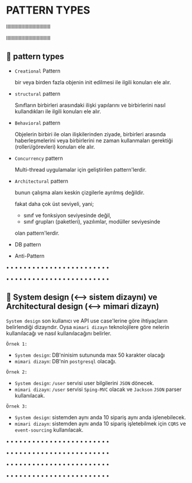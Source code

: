 
# PATTERN TYPES

IIIIIIIIIIIIIIIIIIIIIIIIIIIIIIII

IIIIIIIIIIIIIIIIIIIIIIIIIIIIIIII

## 📌 pattern types

- `Creational` Pattern

  bir veya birden fazla objenin init edilmesi ile ilgili konuları ele alır.

- `structural` pattern

  Sınıfların birbirleri arasındaki ilişki yapılarını ve birbirlerini nasıl kullandıkları ile ilgili konuları ele alır.

- `Behavioral` pattern

  Objelerin birbiri ile olan ilişkilerinden ziyade, birbirleri arasında haberleşmelerini veya birbirlerini ne zaman kullanmaları gerektiği (rolleri/görevleri) konuları ele alır.

- `Concurrency` pattern

  Multi-thread uygulamalar için geliştirilen pattern'lerdir.

- `Architectural` pattern

  bunun çalışma alanı keskin çizgilerle ayrılmış değildir.

  fakat daha çok üst seviyeli, yani;
  
  - sınıf ve fonksiyon seviyesinde değil,
  - sınıf grupları (paketleri), yazılımlar, modüller seviyesinde
  
  olan pattern'lerdir.

- DB pattern

- Anti-Pattern

• • • • • • • • • • • • • • • • • • • • • • • •

• • • • • • • • • • • • • • • • • • • • • • • •

## 📌 System design (⟷ sistem dizaynı) ve Architectural design (⟷ mimari dizayn)

`System design` son kullanıcı ve API use case'lerine göre ihtiyaçların belirlendiği dizayndır. Oysa `mimari dizayn` teknolojilere göre nelerin kullanılacağı ve nasıl kullanılacağını belirler.

`Örnek 1:`

- `System design`: DB'ninisim sutununda max 50 karakter olacağı
- `mimari dizayn`: DB'nin `postgresql` olacağı.

`Örnek 2:`

- `System design`: `/user` servisi user bilgilerini `JSON` dönecek.
- `mimari dizayn`: `/user` servisi `Sping-MVC` olacak ve `Jackson` `JSON` parser kullanılacak.

`Örnek 3:`

- `System design`: sistemden aynı anda 10 sipariş aynı anda işlenebilecek.
- `mimari dizayn`: sistemden aynı anda 10 sipariş işletebilmek için `CQRS` ve `event-sourcing` kullanılacak.

• • • • • • • • • • • • • • • • • • • • • • • •

• • • • • • • • • • • • • • • • • • • • • • • •

• • • • • • • • • • • • • • • • • • • • • • • •

• • • • • • • • • • • • • • • • • • • • • • • •

